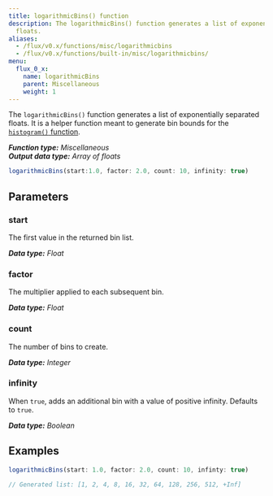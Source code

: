 ```yaml
---
title: logarithmicBins() function
description: The logarithmicBins() function generates a list of exponentially separated
  floats.
aliases:
  - /flux/v0.x/functions/misc/logarithmicbins
  - /flux/v0.x/functions/built-in/misc/logarithmicbins/
menu:
  flux_0_x:
    name: logarithmicBins
    parent: Miscellaneous
    weight: 1
---
```


The `logarithmicBins()` function generates a list of exponentially separated floats.
It is a helper function meant to generate bin bounds for the
[`histogram()` function](/flux/v0.x/stdlib/built-in/transformations/histogram).

_**Function type:** Miscellaneous_  
_**Output data type:** Array of floats_

```js
logarithmicBins(start:1.0, factor: 2.0, count: 10, infinity: true)
```

## Parameters

### start
The first value in the returned bin list.

_**Data type:** Float_

### factor
The multiplier applied to each subsequent bin.

_**Data type:** Float_

### count
The number of bins to create.

_**Data type:** Integer_

### infinity
When `true`, adds an additional bin with a value of positive infinity.
Defaults to `true`.

_**Data type:** Boolean_

## Examples
```js
logarithmicBins(start: 1.0, factor: 2.0, count: 10, infinty: true)

// Generated list: [1, 2, 4, 8, 16, 32, 64, 128, 256, 512, +Inf]
```
